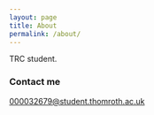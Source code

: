```yaml
---
layout: page
title: About
permalink: /about/
---
```


TRC student.

### Contact me

[000032679@student.thomroth.ac.uk](mailto:email@domain.com)
